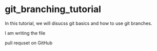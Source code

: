 # git_branching_tutorial

In this tutorial, we will disucss git basics and how to use git branches.

I am writing the file

pull requset on GitHub
